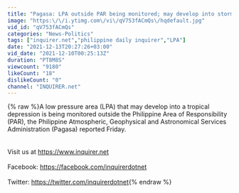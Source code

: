 ```yaml
---
title: "Pagasa: LPA outside PAR being monitored; may develop into storm"
image: "https:\/\/i.ytimg.com\/vi\/qV753fACmQs\/hqdefault.jpg"
vid_id: "qV753fACmQs"
categories: "News-Politics"
tags: ["inquirer.net","philippine daily inquirer","LPA"]
date: "2021-12-13T20:27:26+03:00"
vid_date: "2021-12-10T00:25:13Z"
duration: "PT8M8S"
viewcount: "9180"
likeCount: "18"
dislikeCount: "0"
channel: "INQUIRER.net"
---
```

{% raw %}A low pressure area (LPA) that may develop into a tropical depression is being monitored outside the Philippine Area of Responsibility (PAR), the Philippine Atmospheric, Geophysical and Astronomical Services Administration (Pagasa) reported Friday. <br /><br /><br />Visit us at <a rel="nofollow" target="blank" href="https://www.inquirer.net">https://www.inquirer.net</a><br /><br />Facebook: <a rel="nofollow" target="blank" href="https://facebook.com/inquirerdotnet">https://facebook.com/inquirerdotnet</a><br /><br />Twitter: <a rel="nofollow" target="blank" href="https://twitter.com/inquirerdotnet">https://twitter.com/inquirerdotnet</a>{% endraw %}

